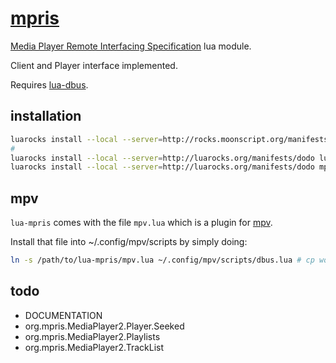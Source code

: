 # [mpris](https://github.com/dodo/lua-mpris)

[Media Player Remote Interfacing Specification](http://specifications.freedesktop.org/mpris-spec/latest/) lua module.

Client and Player interface implemented.

Requires [lua-dbus](https://github.com/dodo/lua-dbus).

## installation

```bash
luarocks install --local --server=http://rocks.moonscript.org/manifests/daurnimator ldbus DBUS_INCDIR=/usr/include/dbus-1.0/ DBUS_ARCH_INCDIR=/usr/lib/dbus-1.0/include
#                                                                                                                    or x64: DBUS_ARCH_INCDIR=/usr/lib/x86_64-linux-gnu/dbus-1.0/include
luarocks install --local --server=http://luarocks.org/manifests/dodo lua-dbus
luarocks install --local --server=http://luarocks.org/manifests/dodo mpris
```

## mpv

`lua-mpris` comes with the file `mpv.lua` which is a plugin for [mpv](http://mpv.io).

Install that file into ~/.config/mpv/scripts by simply doing:
```bash
ln -s /path/to/lua-mpris/mpv.lua ~/.config/mpv/scripts/dbus.lua # cp works as well
```

## todo

* DOCUMENTATION
* org.mpris.MediaPlayer2.Player.Seeked
* org.mpris.MediaPlayer2.Playlists
* org.mpris.MediaPlayer2.TrackList
